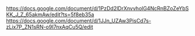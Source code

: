 https://docs.google.com/document/d/1PzDd2lDrXnvvholG4NcRnBZoZeYbSKK_J_Z_65akmAw/edit?ts=5f8eb35a
https://docs.google.com/document/d/1JJn_UZAw3PisCd7s-zLix7P_ZN1sRN-o9I7nxAqCu5Q/edit
